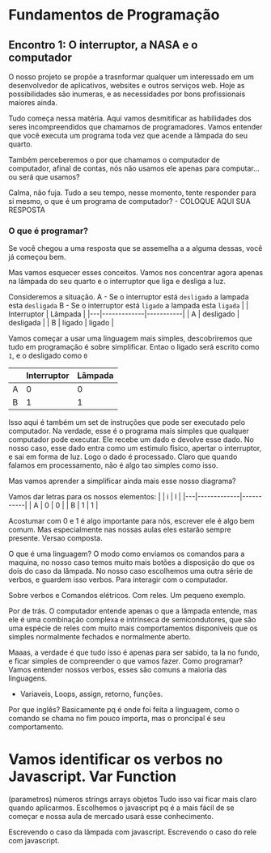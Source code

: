 # Fundamentos de Programação
## Encontro 1: O interruptor, a NASA e o computador
O nosso projeto se propõe a trasnformar qualquer um interessado em um desenvolvedor de aplicativos, websites e outros serviços web. Hoje as possibilidades são inumeras, e as necessidades por bons profissionais maiores ainda.

Tudo começa nessa matéria. Aqui vamos desmitificar as habilidades dos seres incompreendidos que chamamos de programadores. Vamos entender que você executa um programa toda vez que acende a lâmpada do seu quarto. 

Também perceberemos o por que chamamos o computador de computador, afinal de contas, nós não usamos ele apenas para computar... ou será que usamos?

Calma, não fuja. Tudo a seu tempo, nesse momento, tente responder para si mesmo, o que é um programa de computador?
    - COLOQUE AQUI SUA RESPOSTA
### O que é programar?
Se você chegou a uma resposta que se assemelha a a alguma dessas, você já começou bem.

Mas vamos esquecer esses conceitos. Vamos nos concentrar agora apenas na lâmpada do seu quarto e o interruptor que liga e desliga a luz.

Consideremos a situação. 
A - Se o interruptor está `desligado` a lampada esta `desligada`
B - Se o interruptor está `ligado` a lampada esta `ligada`
 |   | Interruptor | Lâmpada   |
 |---|-------------|-----------|
 | A | desligado   | desligada |
 | B | ligado      | ligado    |

Vamos começar a usar uma linguagem mais simples, descobriremos que tudo em programação é sobre simplificar. Entao o ligado será escrito como `1`, e o desligado como `0` 

 |   | Interruptor | Lâmpada   |
 |---|-------------|-----------|
 | A | 0           | 0         |
 | B | 1           | 1         |

Isso aqui é também um set de instruções que pode ser executado pelo computador. Na verdade, esse é o programa mais simples que qualquer computador pode executar. Ele recebe um dado e devolve esse dado. No nosso caso, esse dado entra como um estimulo fisico, apertar o interruptor, e sai em forma de luz. Logo o dado é processado. Claro que quando falamos em processamento, não é algo tao simples como isso.

Mas vamos aprender a simplificar ainda mais esse nosso diagrama?

Vamos dar letras para os nossos elementos:
 |   | i           | l         |
 |---|-------------|-----------|
 | A | 0           | 0         |
 | B | 1           | 1         |
 
 Acostumar com 0 e 1 é algo importante para nós, escrever ele é algo bem comum. Mas especialmente nas nossas aulas eles estarão sempre presente.
 Versao composta.

O que é uma linguagem?
O modo como enviamos os comandos para a maquina, no nosso caso temos muito mais botões a disposição do que os dois do caso da lâmpada. No nosso caso escolhemos uma outra série de verbos, e guardem isso verbos. Para interagir com o computador.

Sobre verbos e Comandos elétricos. Com reles. Um pequeno exemplo.

Por de trás. O computador entende apenas o que a lâmpada entende, mas ele é uma combinação complexa e intrínseca de semicondutores, que são uma espécie de reles com muito mais comportamentos disponíveis que os simples normalmente fechados e normalmente aberto.

Maaas, a verdade é que tudo isso é apenas para ser sabido, ta la no fundo, e ficar simples de compreender o que vamos fazer.
Como programar?
Vamos entender nossos verbos, esses são comuns a maioria das linguagens.
- Variaveis, Loops, assign, retorno, funções.

Por que inglês?
Basicamente pq é onde foi feita a linguagem, como o comando se chama no fim pouco importa, mas o proncipal é seu comportamento.

Vamos identificar os verbos no Javascript.
Var
Function
=
(parametros)
números
strings
arrays
objetos
Tudo isso vai ficar mais claro quando aplicarmos. Escolhemos o javascript pq é a mais fácil de se começar e nossa aula de mercado usará esse conhecimento.

Escrevendo o caso da lâmpada com javascript.
Escrevendo o caso do rele com javascript.

